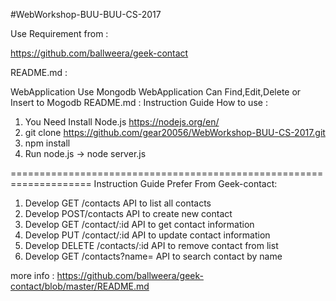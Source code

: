 #WebWorkshop-BUU-BUU-CS-2017

Use Requirement from :

https://github.com/ballweera/geek-contact

README.md :

WebApplication Use Mongodb 
WebApplication Can Find,Edit,Delete or Insert to Mogodb
README.md :
Instruction Guide How to use :
1. You Need Install Node.js https://nodejs.org/en/
2. git clone https://github.com/gear20056/WebWorkshop-BUU-CS-2017.git
3. npm install
4. Run node.js -> node server.js


====================================================================
Instruction Guide Prefer From Geek-contact:
1. Develop GET /contacts API to list all contacts
2. Develop POST/contacts API to create new contact
3. Develop GET /contact/:id API to get contact information
4. Develop PUT /contact/:id API to update contact information
5. Develop DELETE /contacts/:id API to remove contact from list
6. Develop GET /contacts?name= API to search contact by name

more info : https://github.com/ballweera/geek-contact/blob/master/README.md

